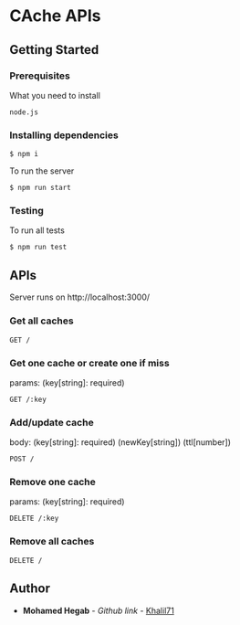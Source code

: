 # CAche APIs

## Getting Started

### Prerequisites

What you need to install

```
node.js
```

### Installing dependencies

```
$ npm i
```

To run the server

```
$ npm run start
```

### Testing

To run all tests

```
$ npm run test
```

## APIs

Server runs on http://localhost:3000/

### Get all caches

```
GET /
```

### Get one cache or create one if miss

params: (key[string]: required)

```
GET /:key
```

### Add/update cache

body: (key[string]: required) (newKey[string]) (ttl[number])

```
POST /
```

### Remove one cache

params: (key[string]: required)

```
DELETE /:key
```

### Remove all caches

```
DELETE /
```

## Author

* **Mohamed Hegab** - _Github link_ - [Khalil71](https://github.com/Khalil71)
